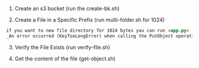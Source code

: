 1. Create an s3 bucket (run the create-bk.sh)

2. Create a File in a Specific Prefix (run multi-folder.sh for 1024)
```md
if you want to new file directory for 1024 bytes you can run <app.py>
_An error occurred (KeyTooLongError) when calling the PutObject operation: Your key is too long_ when over 1024 byats
```

3. Verify the File Exists (run verify-file.sh)

4. Get the content of the file (get-object.sh)